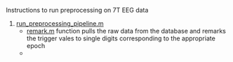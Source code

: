 Instructions to run preprocessing on 7T EEG data

1. [run_preprocessing_pipeline.m](https://github.com/LabNeuroCogDevel/7T_EEG/blob/main/Functions/preprocessing/run_preprocessing_pipeline.m)
   - [remark.m](https://github.com/LabNeuroCogDevel/7T_EEG/blob/main/Functions/preprocessing/remark.mhttps://github.com/LabNeuroCogDevel/7T_EEG/blob/main/Functions/preprocessing/remark.m) function pulls the raw data from the database and remarks the trigger vales to single digits corresponding to the appropriate epoch
   - 
